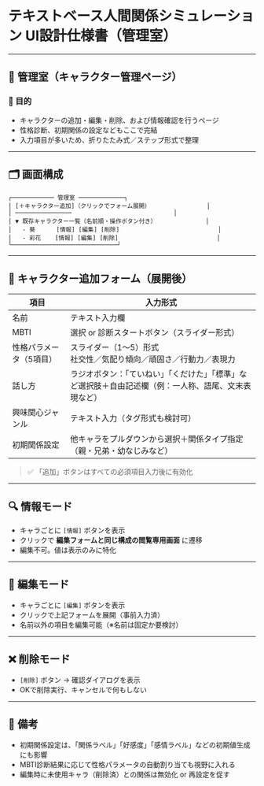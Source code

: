 
# テキストベース人間関係シミュレーション UI設計仕様書（管理室）

---

## 🏢 管理室（キャラクター管理ページ）

### 🎯 目的

- キャラクターの追加・編集・削除、および情報確認を行うページ
- 性格診断、初期関係の設定などもここで完結
- 入力項目が多いため、折りたたみ式／ステップ形式で整理

---

## 🗂 画面構成

```
┌──────────── 管理室 ─────────────┐
│ [＋キャラクター追加]（クリックでフォーム展開）                │
│ ────────────────                             │
│ ▼ 既存キャラクター一覧（名前順・操作ボタン付き）              │
│   - 葵      [情報] [編集] [削除]                            │
│   - 彩花    [情報] [編集] [削除]                            │
└──────────────────────────────┘
```

---

## 🔹 キャラクター追加フォーム（展開後）

| 項目 | 入力形式 |
|------|----------|
| 名前 | テキスト入力欄 |
| MBTI | 選択 or 診断スタートボタン（スライダー形式） |
| 性格パラメータ（5項目） | スライダー（1〜5）形式<br>社交性／気配り傾向／頑固さ／行動力／表現力 |
| 話し方 | ラジオボタン：「ていねい」「くだけた」「標準」など選択肢＋自由記述欄（例：一人称、語尾、文末表現など） |
| 興味関心ジャンル | テキスト入力（タグ形式も検討可） |
| 初期関係設定 | 他キャラをプルダウンから選択＋関係タイプ指定（親・兄弟・幼なじみなど） |

> ✅ 「追加」ボタンはすべての必須項目入力後に有効化

---

## 🔍 情報モード

- キャラごとに `[情報]` ボタンを表示
- クリックで **編集フォームと同じ構成の閲覧専用画面** に遷移
- 編集不可。値は表示のみに特化

---

## 🔧 編集モード

- キャラごとに `[編集]` ボタンを表示
- クリックで上記フォームを展開（事前入力済）
- 名前以外の項目を編集可能（※名前は固定か要検討）

---

## ❌ 削除モード

- `[削除]` ボタン → 確認ダイアログを表示
- OKで削除実行、キャンセルで何もしない

---

## 📎 備考

- 初期関係設定は、「関係ラベル」「好感度」「感情ラベル」などの初期値生成にも影響
- MBTI診断結果に応じて性格パラメータの自動割り当ても視野に入れる
- 編集時に未使用キャラ（削除済）との関係は無効化 or 再設定を促す
